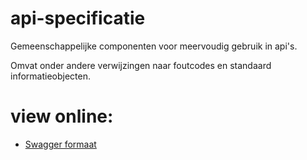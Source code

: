 # api-specificatie
Gemeenschappelijke componenten voor meervoudig gebruik in api's.

Omvat onder andere verwijzingen naar foutcodes en standaard informatieobjecten.

# view online:
* [Swagger formaat](https://petstore.swagger.io/?url=https://raw.githubusercontent.com/open-sociaal-domein/api-specificatie/master/common.yaml)
